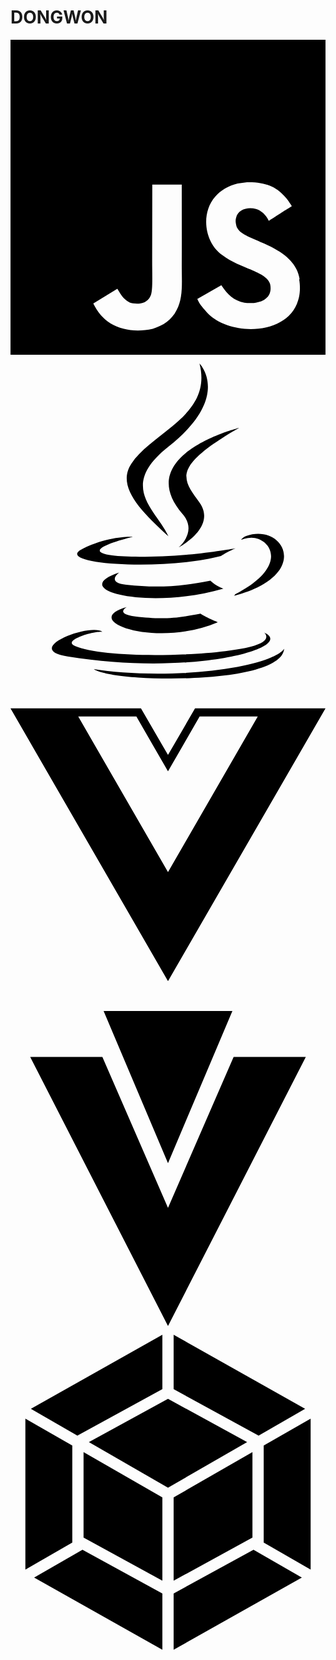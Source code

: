 # DONGWON

<svg role="img" viewBox="0 0 24 24" xmlns="http://www.w3.org/2000/svg"><title>JavaScript</title><path d="M0 0h24v24H0V0zm22.034 18.276c-.175-1.095-.888-2.015-3.003-2.873-.736-.345-1.554-.585-1.797-1.14-.091-.33-.105-.51-.046-.705.15-.646.915-.84 1.515-.66.39.12.75.42.976.9 1.034-.676 1.034-.676 1.755-1.125-.27-.42-.404-.601-.586-.78-.63-.705-1.469-1.065-2.834-1.034l-.705.089c-.676.165-1.32.525-1.71 1.005-1.14 1.291-.811 3.541.569 4.471 1.365 1.02 3.361 1.244 3.616 2.205.24 1.17-.87 1.545-1.966 1.41-.811-.18-1.26-.586-1.755-1.336l-1.83 1.051c.21.48.45.689.81 1.109 1.74 1.756 6.09 1.666 6.871-1.004.029-.09.24-.705.074-1.65l.046.067zm-8.983-7.245h-2.248c0 1.938-.009 3.864-.009 5.805 0 1.232.063 2.363-.138 2.711-.33.689-1.18.601-1.566.48-.396-.196-.597-.466-.83-.855-.063-.105-.11-.196-.127-.196l-1.825 1.125c.305.63.75 1.172 1.324 1.517.855.51 2.004.675 3.207.405.783-.226 1.458-.691 1.811-1.411.51-.93.402-2.07.397-3.346.012-2.054 0-4.109 0-6.179l.004-.056z"/></svg>


<svg role="img" viewBox="0 0 24 24" xmlns="http://www.w3.org/2000/svg"><title>Java</title><path d="M8.851 18.56s-.917.534.653.714c1.902.218 2.874.187 4.969-.211 0 0 .552.346 1.321.646-4.699 2.013-10.633-.118-6.943-1.149M8.276 15.933s-1.028.761.542.924c2.032.209 3.636.227 6.413-.308 0 0 .384.389.987.602-5.679 1.661-12.007.13-7.942-1.218M13.116 11.475c1.158 1.333-.304 2.533-.304 2.533s2.939-1.518 1.589-3.418c-1.261-1.772-2.228-2.652 3.007-5.688 0-.001-8.216 2.051-4.292 6.573M19.33 20.504s.679.559-.747.991c-2.712.822-11.288 1.069-13.669.033-.856-.373.75-.89 1.254-.998.527-.114.828-.093.828-.093-.953-.671-6.156 1.317-2.643 1.887 9.58 1.553 17.462-.7 14.977-1.82M9.292 13.21s-4.362 1.036-1.544 1.412c1.189.159 3.561.123 5.77-.062 1.806-.152 3.618-.477 3.618-.477s-.637.272-1.098.587c-4.429 1.165-12.986.623-10.522-.568 2.082-1.006 3.776-.892 3.776-.892M17.116 17.584c4.503-2.34 2.421-4.589.968-4.285-.355.074-.515.138-.515.138s.132-.207.385-.297c2.875-1.011 5.086 2.981-.928 4.562 0-.001.07-.062.09-.118M14.401 0s2.494 2.494-2.365 6.33c-3.896 3.077-.888 4.832-.001 6.836-2.274-2.053-3.943-3.858-2.824-5.539 1.644-2.469 6.197-3.665 5.19-7.627M9.734 23.924c4.322.277 10.959-.153 11.116-2.198 0 0-.302.775-3.572 1.391-3.688.694-8.239.613-10.937.168 0-.001.553.457 3.393.639"/></svg>

<svg role="img" viewBox="0 0 24 24" xmlns="http://www.w3.org/2000/svg"><title>Vue.js</title><path d="M24,1.61H14.06L12,5.16,9.94,1.61H0L12,22.39ZM12,14.08,5.16,2.23H9.59L12,6.41l2.41-4.18h4.43Z"/></svg>

<svg role="img" viewBox="0 0 24 24" xmlns="http://www.w3.org/2000/svg"><title>Vuetify</title><path d="M7.094 0L12 11.596 16.906 0H7.094zM1.5 3.5L12 24 22.5 3.5H17L12 15 7 3.5z"/></svg>

<svg role="img" viewBox="0 0 24 24" xmlns="http://www.w3.org/2000/svg"><title>Webpack</title><path d="M22.1987 18.498l-9.7699 5.5022v-4.2855l6.0872-3.3338 3.6826 2.117zm.6683-.6026V6.3884l-3.5752 2.0544v7.396zm-21.0657.6026l9.7699 5.5022v-4.2855L5.484 16.3809l-3.6826 2.117zm-.6683-.6026V6.3884l3.5751 2.0544v7.396zm.4183-12.2515l10.0199-5.644v4.1434L5.152 7.6586l-.0489.028zm20.8975 0l-10.02-5.644v4.1434l6.4192 3.5154.0489.028 3.5518-2.0427zm-10.8775 13.096l-6.0056-3.2873V8.9384l6.0054 3.4525v6.349zm.8575 0l6.0053-3.2873V8.9384l-6.0053 3.4525zM5.9724 8.1845l6.0287-3.3015L18.03 8.1845l-6.0288 3.4665z"/></svg>

